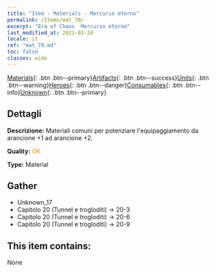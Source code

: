 ```yaml
---
title: "Item - Materials - Mercurio eterno"
permalink: /Items/mat_70/
excerpt: "Era of Chaos  Mercurio eterno"
last_modified_at: 2021-03-24
locale: it
ref: "mat_70.md"
toc: false
classes: wide
---
```

 [Materials](/it/Items/){: .btn .btn--primary}[Artifacts](/it/Items/Artifacts/){: .btn .btn--success}[Units](/it/Items/Units/){: .btn .btn--warning}[Heroes](/it/Items/Heroes/){: .btn .btn--danger}[Consumables](/it/Items/Consumables/){: .btn .btn--info}[Unknown](/it/Items/Unknown/){: .btn .btn--primary}

## Dettagli
 **Descrizione:** Materiali comuni per potenziare l'equipaggiamento da arancione +1 ad arancione +2.

 **Quality:** <span style="color: #FF8C00">OK</span>

 **Type:** Material

## Gather

*    Unknown_17 
*    Capitolo 20 (Tunnel e trogloditi) -> 20-3 
*    Capitolo 20 (Tunnel e trogloditi) -> 20-6 
*    Capitolo 20 (Tunnel e trogloditi) -> 20-9 

## This item contains:

  None

